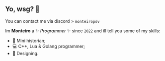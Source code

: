 ## Yo, wsg? 👋
You can contact me via discord > `monteiropsv`

Im **Monteiro** a ✨ _Programmer_ ✨ since `2022` and ill tell you some of my skills:

- 🔭 Mini historian;
- 💻 C++, Lua & Golang programmer;
- 🔑 Designing.


